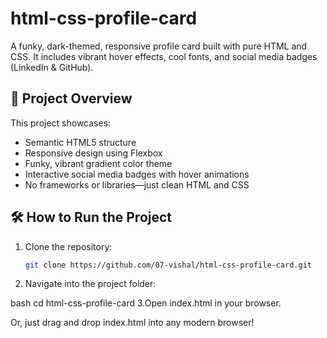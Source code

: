 # html-css-profile-card
A funky, dark-themed, responsive profile card built with pure HTML and CSS. It includes vibrant hover effects, cool fonts, and social media badges (LinkedIn & GitHub).

## 🚀 Project Overview

This project showcases:
- Semantic HTML5 structure
- Responsive design using Flexbox
- Funky, vibrant gradient color theme
- Interactive social media badges with hover animations
- No frameworks or libraries—just clean HTML and CSS

## 🛠️ How to Run the Project

1. Clone the repository:
   ```bash
   git clone https://github.com/07-vishal/html-css-profile-card.git
2. Navigate into the project folder:

bash
cd html-css-profile-card
3.Open index.html in your browser.

Or, just drag and drop index.html into any modern browser!
